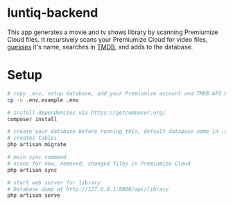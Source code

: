 # luntiq-backend

This app generates a movie and tv shows library by scanning Premiumize Cloud files.
It recursively scans your Premiumize Cloud for video files, [guesses](https://guessit.readthedocs.io/en/latest/) it's name, searches in [TMDB](https://themoviedb.com), and adds to the database.
# Setup

```bash
# copy .env, setup database, add your Premiumize account and TMDB API Key in .env file
cp -n .env.example .env

# install dependencies via https://getcomposer.org/
composer install

# create your database before running this, default database name in .env
# creates tables
php artisan migrate

# main sync command
# scans for new, removed, changed files in Premiumize Cloud
php artisan sync

# start web server for library
# Database dump at http://127.0.0.1:8000/api/library
php artisan serve  
```